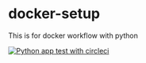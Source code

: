 # docker-setup
This is for docker workflow with python

[![Python app test with circleci](https://dl.circleci.com/status-badge/img/gh/mhammed2020/docker-setup/tree/main.svg?style=svg)](https://dl.circleci.com/status-badge/redirect/gh/mhammed2020/docker-setup/tree/main)